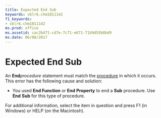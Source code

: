 ```yaml
---
title: Expected End Sub
keywords: vblr6.chm1011142
f1_keywords:
- vblr6.chm1011142
ms.prod: office
ms.assetid: cac2b471-cd7e-7c71-e671-71b9d55b8bd9
ms.date: 06/08/2017
---
```



# Expected End Sub

An  **End**_procedure_ statement must match the [procedure](../../Glossary/vbe-glossary.md#procedure) in which it occurs. This error has the following cause and solution:



- You used  **End Function** or **End** **Property** to end a **Sub** procedure. Use **End** **Sub** for this type of procedure.
    

For additional information, select the item in question and press F1 (in Windows) or HELP (on the Macintosh).

